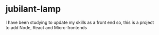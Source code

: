 # jubilant-lamp
I have been studying to update my skills as a front end so, this is a project to add Node, React and Micro-frontends
